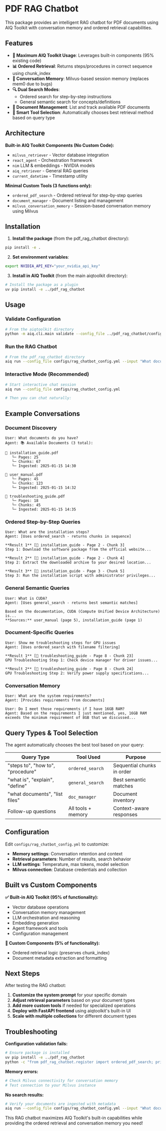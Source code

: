 # PDF RAG Chatbot

This package provides an intelligent RAG chatbot for PDF documents using AIQ Toolkit with conversation memory and ordered retrieval capabilities.

## Features

- **🔄 Maximum AIQ Toolkit Usage**: Leverages built-in components (95% existing code)
- **📊 Ordered Retrieval**: Returns steps/procedures in correct sequence using chunk_index
- **🧠 Conversation Memory**: Milvus-based session memory (replaces mem0 due to bugs)
- **🔍 Dual Search Modes**: 
  - Ordered search for step-by-step instructions
  - General semantic search for concepts/definitions
- **📁 Document Management**: List and track available PDF documents
- **🎯 Smart Tool Selection**: Automatically chooses best retrieval method based on query type

## Architecture

**Built-in AIQ Toolkit Components (No Custom Code):**
- `milvus_retriever` - Vector database integration
- `react_agent` - Orchestration framework
- `nim` LLM & embeddings - NVIDIA models
- `aiq_retriever` - General RAG queries
- `current_datetime` - Timestamp utility

**Minimal Custom Tools (3 functions only):**
- `ordered_pdf_search` - Ordered retrieval for step-by-step queries
- `document_manager` - Document listing and management
- `milvus_conversation_memory` - Session-based conversation memory using Milvus

## Installation

1. **Install the package** (from the pdf_rag_chatbot directory):
```bash
pip install -e .
```

2. **Set environment variables**:
```bash
export NVIDIA_API_KEY="your_nvidia_api_key"
```

3. **Install in AIQ Toolkit** (from the main aiqtoolkit directory):
```bash
# Install the package as a plugin
uv pip install -e ../pdf_rag_chatbot
```

## Usage

### Validate Configuration
```bash
# From the aiqtoolkit directory
python -m aiq.cli.main validate --config_file ../pdf_rag_chatbot/configs/rag_chatbot_config.yml
```

### Run the RAG Chatbot

```bash
# From the pdf_rag_chatbot directory
aiq run --config_file configs/rag_chatbot_config.yml --input "What documents do you have?"
```

### Interactive Mode (Recommended)
```bash
# Start interactive chat session
aiq run --config_file configs/rag_chatbot_config.yml

# Then you can chat naturally:
```

## Example Conversations

### Document Discovery
```
User: What documents do you have?
Agent: 📚 Available Documents (3 total):

📄 installation_guide.pdf
   └─ Pages: 25
   └─ Chunks: 67
   └─ Ingested: 2025-01-15 14:30

📄 user_manual.pdf
   └─ Pages: 45
   └─ Chunks: 123
   └─ Ingested: 2025-01-15 14:32

📄 troubleshooting_guide.pdf
   └─ Pages: 18
   └─ Chunks: 45
   └─ Ingested: 2025-01-15 14:35
```

### Ordered Step-by-Step Queries
```
User: What are the installation steps?
Agent: [Uses ordered_search - returns chunks in sequence]

**Result 1** [📄 installation_guide - Page 2 - Chunk 3]
Step 1: Download the software package from the official website...

**Result 2** [📄 installation_guide - Page 2 - Chunk 4]  
Step 2: Extract the downloaded archive to your desired location...

**Result 3** [📄 installation_guide - Page 3 - Chunk 5]
Step 3: Run the installation script with administrator privileges...
```

### General Semantic Queries
```
User: What is CUDA?
Agent: [Uses general_search - returns best semantic matches]

Based on the documentation, CUDA (Compute Unified Device Architecture) is...
**Sources:** user_manual (page 5), installation_guide (page 1)
```

### Document-Specific Queries
```
User: Show me troubleshooting steps for GPU issues
Agent: [Uses ordered_search with filename filtering]

**Result 1** [📄 troubleshooting_guide - Page 8 - Chunk 23]
GPU Troubleshooting Step 1: Check device manager for driver issues...

**Result 2** [📄 troubleshooting_guide - Page 8 - Chunk 24]
GPU Troubleshooting Step 2: Verify power supply specifications...
```

### Conversation Memory
```
User: What are the system requirements?
Agent: [Provides requirements from documents]

User: Do I meet those requirements if I have 16GB RAM?
Agent: Based on the requirements I just mentioned, yes, 16GB RAM exceeds the minimum requirement of 8GB that we discussed...
```

## Query Types & Tool Selection

The agent automatically chooses the best tool based on your query:

| Query Type | Tool Used | Purpose |
|------------|-----------|---------|
| "steps to", "how to", "procedure" | `ordered_search` | Sequential chunks in order |
| "what is", "explain", "define" | `general_search` | Best semantic matches |
| "what documents", "list files" | `doc_manager` | Document inventory |
| Follow-up questions | All tools + memory | Context-aware responses |

## Configuration

Edit `configs/rag_chatbot_config.yml` to customize:

- **Memory settings**: Conversation retention and context
- **Retrieval parameters**: Number of results, search behavior
- **LLM settings**: Temperature, max tokens, model selection
- **Milvus connection**: Database credentials and collection

## Built vs Custom Components

**✅ Built-in AIQ Toolkit (95% of functionality):**
- Vector database operations
- Conversation memory management
- LLM orchestration and reasoning
- Embedding generation
- Agent framework and tools
- Configuration management

**🔧 Custom Components (5% of functionality):**
- Ordered retrieval logic (preserves chunk_index)
- Document metadata extraction and formatting

## Next Steps

After testing the RAG chatbot:

1. **Customize the system prompt** for your specific domain
2. **Adjust retrieval parameters** based on your document types
3. **Add more custom tools** if needed for specialized operations
4. **Deploy with FastAPI frontend** using aiqtoolkit's built-in UI
5. **Scale with multiple collections** for different document types

## Troubleshooting

**Configuration validation fails:**
```bash
# Ensure package is installed
uv pip install -e ../pdf_rag_chatbot
python -c "from pdf_rag_chatbot.register import ordered_pdf_search; print('✅ Functions registered')"
```

**Memory errors:**
```bash
# Check Milvus connectivity for conversation memory
# Test connection to your Milvus instance
```

**No search results:**
```bash
# Verify your documents are ingested with metadata
aiq run --config_file configs/rag_chatbot_config.yml --input "What documents do you have?"
```

This RAG chatbot maximizes AIQ Toolkit's built-in capabilities while providing the ordered retrieval and conversation memory you need! 